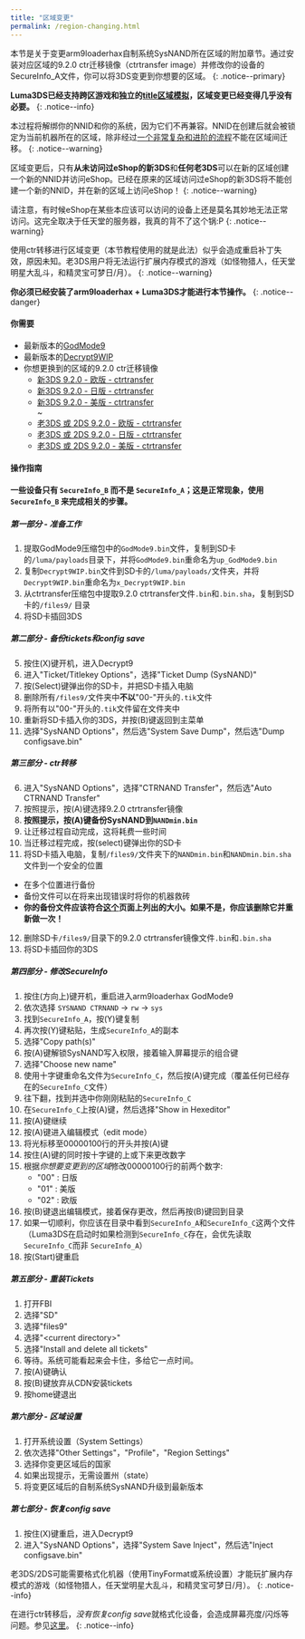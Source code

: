 ```yaml
---
title: "区域变更"
permalink: /region-changing.html
---
```


本节是关于变更arm9loaderhax自制系统SysNAND所在区域的附加章节。通过安装对应区域的9.2.0 ctr迁移镜像（ctrtransfer image）并修改你的设备的SecureInfo_A文件，你可以将3DS变更到你想要的区域。
{: .notice--primary}

**Luma3DS已经支持跨区游戏和独立的[title区域模拟](https://github.com/AuroraWright/Luma3DS/wiki/Options-and-usage)，区域变更已经变得几乎没有必要。**
{: .notice--info}

本过程将解绑你的NNID和你的系统，因为它们不再兼容。NNID在创建后就会被锁定为当前机器所在的区域，除非经过[一个非常复杂和进阶的流程](https://gist.githubusercontent.com/yifanlu/e80db121d38aceb8cca0e03cefd5853b/raw/3c4dd89869156ca0f945a2791e699acfdb32b510/gistfile1.txt)不能在区域间迁移。
{: .notice--warning}

区域变更后，只有**从未访问过eShop的新3DS**和**任何老3DS**可以在新的区域创建一个新的NNID并访问eShop。已经在原来的区域访问过eShop的新3DS将不能创建一个新的NNID，并在新的区域上访问eShop！
{: .notice--warning}

请注意，有时候eShop在某些本应该可以访问的设备上还是莫名其妙地无法正常访问。这完全取决于任天堂的服务器，我真的背不了这个锅:P
{: .notice--warning}

使用ctr转移进行区域变更（本节教程使用的就是此法）似乎会造成重启补丁失效，原因未知。老3DS用户将无法运行扩展内存模式的游戏（如怪物猎人，任天堂明星大乱斗，和精灵宝可梦日/月）。
{: .notice--warning}

**你必须已经安装了arm9loaderhax + Luma3DS才能进行本节操作。**
{: .notice--danger}

#### 你需要

* 最新版本的[GodMode9](https://github.com/d0k3/GodMode9/releases/)
* 最新版本的[Decrypt9WIP](https://github.com/d0k3/Decrypt9WIP/releases/latest)
* 你想更换到的区域的9.2.0 ctr迁移镜像     
  +    [新3DS 9.2.0 - 欧版 - ctrtransfer](magnet:?xt=urn:btih:fed7bfeec0e52b42a77467cfb6ffd3e9dd2d5a70&dn=9.2.0-20E%5Fctrtransfer%5Fn3ds.zip&tr=udp%3A%2F%2Ftracker.coppersurfer.tk%3A6969%2Fannounce&tr=udp%3A%2F%2Ftracker.opentrackr.org%3A1337%2Fannounce&tr=http%3A%2F%2Ftracker.opentrackr.org%3A1337%2Fannounce&tr=udp%3A%2F%2Fzer0day.ch%3A1337%2Fannounce&tr=udp%3A%2F%2Ftracker.leechers-paradise.org%3A6969%2Fannounce&tr=http%3A%2F%2Fexplodie.org%3A6969%2Fannounce&tr=udp%3A%2F%2Fexplodie.org%3A6969%2Fannounce&tr=udp%3A%2F%2F9.rarbg.com%3A2710%2Fannounce&tr=udp%3A%2F%2Fp4p.arenabg.com%3A1337%2Fannounce&tr=http%3A%2F%2Fp4p.arenabg.com%3A1337%2Fannounce&tr=udp%3A%2F%2Ftracker.aletorrenty.pl%3A2710%2Fannounce&tr=http%3A%2F%2Ftracker.aletorrenty.pl%3A2710%2Fannounce&tr=http%3A%2F%2Ftracker1.wasabii.com.tw%3A6969%2Fannounce&tr=http%3A%2F%2Ftracker.baravik.org%3A6970%2Fannounce&tr=http%3A%2F%2Ftracker.tfile.me%2Fannounce&tr=udp%3A%2F%2Ftorrent.gresille.org%3A80%2Fannounce&tr=http%3A%2F%2Ftorrent.gresille.org%2Fannounce&tr=udp%3A%2F%2Ftracker.yoshi210.com%3A6969%2Fannounce&tr=udp%3A%2F%2Ftracker.tiny-vps.com%3A6969%2Fannounce&tr=udp%3A%2F%2Ftracker.filetracker.pl%3A8089%2Fannounce)   
  +    [新3DS 9.2.0 - 日版 - ctrtransfer](magnet:?xt=urn:btih:b22d67fd02b3b0e30ac991e451db0f2d32e7beca&dn=9.2.0-20J%5Fctrtransfer%5Fn3ds.zip&tr=udp%3A%2F%2Ftracker.coppersurfer.tk%3A6969%2Fannounce&tr=udp%3A%2F%2Ftracker.opentrackr.org%3A1337%2Fannounce&tr=http%3A%2F%2Ftracker.opentrackr.org%3A1337%2Fannounce&tr=udp%3A%2F%2Fzer0day.ch%3A1337%2Fannounce&tr=udp%3A%2F%2Ftracker.leechers-paradise.org%3A6969%2Fannounce&tr=http%3A%2F%2Fexplodie.org%3A6969%2Fannounce&tr=udp%3A%2F%2Fexplodie.org%3A6969%2Fannounce&tr=udp%3A%2F%2F9.rarbg.com%3A2710%2Fannounce&tr=udp%3A%2F%2Fp4p.arenabg.com%3A1337%2Fannounce&tr=http%3A%2F%2Fp4p.arenabg.com%3A1337%2Fannounce&tr=udp%3A%2F%2Ftracker.aletorrenty.pl%3A2710%2Fannounce&tr=http%3A%2F%2Ftracker.aletorrenty.pl%3A2710%2Fannounce&tr=http%3A%2F%2Ftracker1.wasabii.com.tw%3A6969%2Fannounce&tr=http%3A%2F%2Ftracker.baravik.org%3A6970%2Fannounce&tr=http%3A%2F%2Ftracker.tfile.me%2Fannounce&tr=udp%3A%2F%2Ftorrent.gresille.org%3A80%2Fannounce&tr=http%3A%2F%2Ftorrent.gresille.org%2Fannounce&tr=udp%3A%2F%2Ftracker.yoshi210.com%3A6969%2Fannounce&tr=udp%3A%2F%2Ftracker.tiny-vps.com%3A6969%2Fannounce&tr=udp%3A%2F%2Ftracker.filetracker.pl%3A8089%2Fannounce)     
  +    [新3DS 9.2.0 - 美版 - ctrtransfer](magnet:?xt=urn:btih:985d47442dc470d1b9f908256bed041c63885f60&dn=9.2.0-20U%5Fctrtransfer%5Fn3ds.zip&tr=udp%3A%2F%2Ftracker.coppersurfer.tk%3A6969%2Fannounce&tr=udp%3A%2F%2Ftracker.opentrackr.org%3A1337%2Fannounce&tr=http%3A%2F%2Ftracker.opentrackr.org%3A1337%2Fannounce&tr=udp%3A%2F%2Fzer0day.ch%3A1337%2Fannounce&tr=udp%3A%2F%2Ftracker.leechers-paradise.org%3A6969%2Fannounce&tr=http%3A%2F%2Fexplodie.org%3A6969%2Fannounce&tr=udp%3A%2F%2Fexplodie.org%3A6969%2Fannounce&tr=udp%3A%2F%2F9.rarbg.com%3A2710%2Fannounce&tr=udp%3A%2F%2Fp4p.arenabg.com%3A1337%2Fannounce&tr=http%3A%2F%2Fp4p.arenabg.com%3A1337%2Fannounce&tr=udp%3A%2F%2Ftracker.aletorrenty.pl%3A2710%2Fannounce&tr=http%3A%2F%2Ftracker.aletorrenty.pl%3A2710%2Fannounce&tr=http%3A%2F%2Ftracker1.wasabii.com.tw%3A6969%2Fannounce&tr=http%3A%2F%2Ftracker.baravik.org%3A6970%2Fannounce&tr=http%3A%2F%2Ftracker.tfile.me%2Fannounce&tr=udp%3A%2F%2Ftorrent.gresille.org%3A80%2Fannounce&tr=http%3A%2F%2Ftorrent.gresille.org%2Fannounce&tr=udp%3A%2F%2Ftracker.yoshi210.com%3A6969%2Fannounce&tr=udp%3A%2F%2Ftracker.tiny-vps.com%3A6969%2Fannounce&tr=udp%3A%2F%2Ftracker.filetracker.pl%3A8089%2Fannounce)    
~
  +    [老3DS 或 2DS 9.2.0 - 欧版 - ctrtransfer](magnet:?xt=urn:btih:8d6142313971b08f92257e7fb1c1d5689e34ed78&dn=9.2.0-20E%5Fctrtransfer%5Fo3ds.zip&tr=udp%3A%2F%2Ftracker.coppersurfer.tk%3A6969%2Fannounce&tr=udp%3A%2F%2Ftracker.opentrackr.org%3A1337%2Fannounce&tr=http%3A%2F%2Ftracker.opentrackr.org%3A1337%2Fannounce&tr=udp%3A%2F%2Fzer0day.ch%3A1337%2Fannounce&tr=udp%3A%2F%2Ftracker.leechers-paradise.org%3A6969%2Fannounce&tr=http%3A%2F%2Fexplodie.org%3A6969%2Fannounce&tr=udp%3A%2F%2Fexplodie.org%3A6969%2Fannounce&tr=udp%3A%2F%2F9.rarbg.com%3A2710%2Fannounce&tr=udp%3A%2F%2Fp4p.arenabg.com%3A1337%2Fannounce&tr=http%3A%2F%2Fp4p.arenabg.com%3A1337%2Fannounce&tr=udp%3A%2F%2Ftracker.aletorrenty.pl%3A2710%2Fannounce&tr=http%3A%2F%2Ftracker.aletorrenty.pl%3A2710%2Fannounce&tr=http%3A%2F%2Ftracker1.wasabii.com.tw%3A6969%2Fannounce&tr=http%3A%2F%2Ftracker.baravik.org%3A6970%2Fannounce&tr=http%3A%2F%2Ftracker.tfile.me%2Fannounce&tr=udp%3A%2F%2Ftorrent.gresille.org%3A80%2Fannounce&tr=http%3A%2F%2Ftorrent.gresille.org%2Fannounce&tr=udp%3A%2F%2Ftracker.yoshi210.com%3A6969%2Fannounce&tr=udp%3A%2F%2Ftracker.tiny-vps.com%3A6969%2Fannounce&tr=udp%3A%2F%2Ftracker.filetracker.pl%3A8089%2Fannounce)     
  +    [老3DS 或 2DS 9.2.0 - 日版 - ctrtransfer](magnet:?xt=urn:btih:24ad2b85e67013ef1f91178dca7ad2e40663b9b2&dn=9.2.0-20J%5Fctrtransfer%5Fo3ds.zip&tr=udp%3A%2F%2Ftracker.coppersurfer.tk%3A6969%2Fannounce&tr=udp%3A%2F%2Ftracker.opentrackr.org%3A1337%2Fannounce&tr=http%3A%2F%2Ftracker.opentrackr.org%3A1337%2Fannounce&tr=udp%3A%2F%2Fzer0day.ch%3A1337%2Fannounce&tr=udp%3A%2F%2Ftracker.leechers-paradise.org%3A6969%2Fannounce&tr=http%3A%2F%2Fexplodie.org%3A6969%2Fannounce&tr=udp%3A%2F%2Fexplodie.org%3A6969%2Fannounce&tr=udp%3A%2F%2F9.rarbg.com%3A2710%2Fannounce&tr=udp%3A%2F%2Fp4p.arenabg.com%3A1337%2Fannounce&tr=http%3A%2F%2Fp4p.arenabg.com%3A1337%2Fannounce&tr=udp%3A%2F%2Ftracker.aletorrenty.pl%3A2710%2Fannounce&tr=http%3A%2F%2Ftracker.aletorrenty.pl%3A2710%2Fannounce&tr=http%3A%2F%2Ftracker1.wasabii.com.tw%3A6969%2Fannounce&tr=http%3A%2F%2Ftracker.baravik.org%3A6970%2Fannounce&tr=http%3A%2F%2Ftracker.tfile.me%2Fannounce&tr=udp%3A%2F%2Ftorrent.gresille.org%3A80%2Fannounce&tr=http%3A%2F%2Ftorrent.gresille.org%2Fannounce&tr=udp%3A%2F%2Ftracker.yoshi210.com%3A6969%2Fannounce&tr=udp%3A%2F%2Ftracker.tiny-vps.com%3A6969%2Fannounce&tr=udp%3A%2F%2Ftracker.filetracker.pl%3A8089%2Fannounce)     
  +    [老3DS 或 2DS 9.2.0 - 美版 - ctrtransfer](magnet:?xt=urn:btih:1dc79a2a0babb45497961888f369423a93135e2b&dn=9.2.0-20U%5Fctrtransfer%5Fo3ds.zip&tr=udp%3A%2F%2Ftracker.coppersurfer.tk%3A6969%2Fannounce&tr=udp%3A%2F%2Ftracker.opentrackr.org%3A1337%2Fannounce&tr=http%3A%2F%2Ftracker.opentrackr.org%3A1337%2Fannounce&tr=udp%3A%2F%2Fzer0day.ch%3A1337%2Fannounce&tr=udp%3A%2F%2Ftracker.leechers-paradise.org%3A6969%2Fannounce&tr=http%3A%2F%2Fexplodie.org%3A6969%2Fannounce&tr=udp%3A%2F%2Fexplodie.org%3A6969%2Fannounce&tr=udp%3A%2F%2F9.rarbg.com%3A2710%2Fannounce&tr=udp%3A%2F%2Fp4p.arenabg.com%3A1337%2Fannounce&tr=http%3A%2F%2Fp4p.arenabg.com%3A1337%2Fannounce&tr=udp%3A%2F%2Ftracker.aletorrenty.pl%3A2710%2Fannounce&tr=http%3A%2F%2Ftracker.aletorrenty.pl%3A2710%2Fannounce&tr=http%3A%2F%2Ftracker1.wasabii.com.tw%3A6969%2Fannounce&tr=http%3A%2F%2Ftracker.baravik.org%3A6970%2Fannounce&tr=http%3A%2F%2Ftracker.tfile.me%2Fannounce&tr=udp%3A%2F%2Ftorrent.gresille.org%3A80%2Fannounce&tr=http%3A%2F%2Ftorrent.gresille.org%2Fannounce&tr=udp%3A%2F%2Ftracker.yoshi210.com%3A6969%2Fannounce&tr=udp%3A%2F%2Ftracker.tiny-vps.com%3A6969%2Fannounce&tr=udp%3A%2F%2Ftracker.filetracker.pl%3A8089%2Fannounce)

#### 操作指南

**一些设备只有 `SecureInfo_B` 而不是 `SecureInfo_A`；这是正常现象，使用`SecureInfo_B` 来完成相关的步骤。**    

##### 第一部分 - 准备工作

1. 提取GodMode9压缩包中的`GodMode9.bin`文件，复制到SD卡的`/luma/payloads`目录下，并将`GodMode9.bin`重命名为`up_GodMode9.bin`
2. 复制`Decrypt9WIP.bin`文件到SD卡的`/luma/payloads/`文件夹，并将`Decrypt9WIP.bin`重命名为`x_Decrypt9WIP.bin`
3. 从ctrtransfer压缩包中提取9.2.0 ctrtransfer文件`.bin`和`.bin.sha`，复制到SD卡的`/files9/` 目录
4. 将SD卡插回3DS

##### 第二部分 - 备份tickets和config save

5. 按住(X)键开机，进入Decrypt9
6. 进入"Ticket/Titlekey Options"，选择"Ticket Dump (SysNAND)"
7. 按(Select)键弹出你的SD卡，并把SD卡插入电脑
8. 删除所有`/files9/`文件夹中**不以**"00-"开头的`.tik`文件
9. 将所有以"00-"开头的`.tik`文件留在文件夹中
10. 重新将SD卡插入你的3DS，并按(B)键返回到主菜单
11. 选择"SysNAND Options"，然后选"System Save Dump"，然后选"Dump configsave.bin"

##### 第三部分 - ctr转移

6. 进入"SysNAND Options"，选择"CTRNAND Transfer"，然后选"Auto CTRNAND Transfer"
7. 按照提示，按(A)键选择9.2.0 ctrtransfer镜像
8. **按照提示，按(A)键备份SysNAND到`NANDmin.bin`**
9. 让迁移过程自动完成，这将耗费一些时间
10. 当迁移过程完成，按(select)键弹出你的SD卡
11. 将SD卡插入电脑，复制`/files9/`文件夹下的`NANDmin.bin`和`NANDmin.bin.sha`文件到一个安全的位置
  + 在多个位置进行备份
  + 备份文件可以在将来出现错误时将你的机器救砖
  + **你的备份文件应该符合[这个](nand-size)页面上列出的大小。如果不是，你应该删除它并重新做一次！**
12. 删除SD卡`/files9/`目录下的9.2.0 ctrtransfer镜像文件`.bin`和`.bin.sha`
13. 将SD卡插回你的3DS

##### 第四部分 - 修改SecureInfo

1. 按住(方向上)键开机，重启进入arm9loaderhax GodMode9
2. 依次选择 `SYSNAND CTRNAND` -> `rw` -> `sys`
3. 找到`SecureInfo_A`，按(Y)键复制
4. 再次按(Y)键粘贴，生成`SecureInfo_A`的副本
5. 选择"Copy path(s)"
6. 按(A)键解锁SysNAND写入权限，接着输入屏幕提示的组合键
7. 选择"Choose new name"
8. 使用十字键重命名文件为`SecureInfo_C`，然后按(A)键完成（覆盖任何已经存在的`SecureInfo_C`文件）
9. 往下翻，找到并选中你刚刚粘贴的`SecureInfo_C`
10. 在`SecureInfo_C`上按(A)键，然后选择"Show in Hexeditor"
11. 按(A)键继续
12. 按(A)键进入编辑模式（edit mode）
13. 将光标移至00000100行的开头并按(A)键
14. 按住(A)键的同时按十字键的上或下来更改数字
15. 根据*你想要变更到的区域*修改00000100行的前两个数字:
    - "00" : 日版
    - "01" : 美版
    - "02" : 欧版
16. 按(B)键退出编辑模式，接着保存更改，然后再按(B)键回到目录
17. 如果一切顺利，你应该在目录中看到`SecureInfo_A`和`SecureInfo_C`这两个文件（Luma3DS在启动时如果检测到`SecureInfo_C`存在，会优先读取`SecureInfo_C`而非 `SecureInfo_A`）
18. 按(Start)键重启

##### 第五部分 - 重装Tickets

1. 打开FBI
2. 选择"SD"
3. 选择"files9"
4. 选择"\<current directory>"
5. 选择"Install and delete all tickets"
6. 等待。系统可能看起来会卡住，多给它一点时间。
7. 按(A)键确认
8. 按(B)键放弃从CDN安装tickets
9. 按home键退出

##### 第六部分 - 区域设置

1. 打开系统设置（System Settings）
2. 依次选择"Other Settings"，"Profile"，"Region Settings"
3. 选择你变更区域后的国家
4. 如果出现提示，无需设置州（state）
5. 将变更区域后的自制系统SysNAND升级到最新版本

##### 第七部分 - 恢复config save

1. 按住(X)键重启，进入Decrypt9
2. 进入"SysNAND Options"，选择"System Save Inject"，然后选"Inject configsave.bin"

老3DS/2DS可能需要格式化机器（使用TinyFormat或系统设置）才能玩扩展内存模式的游戏（如怪物猎人，任天堂明星大乱斗，和精灵宝可梦日/月）。
{: .notice--info}

在进行ctr转移后，*没有恢复config save*就格式化设备，会造成屏幕亮度/闪烁等问题。参见[这里](https://github.com/Plailect/Guide/issues/794)。
{: .notice--info}
